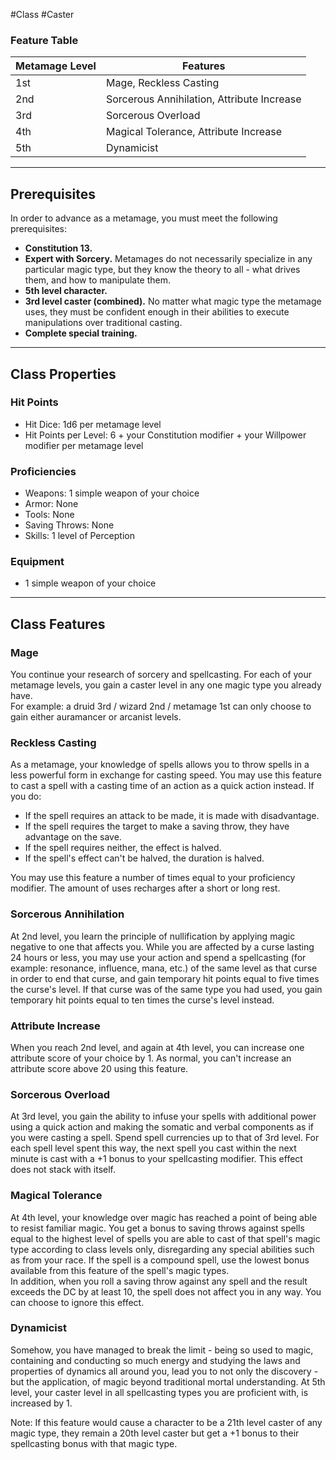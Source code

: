 #Class #Caster
### Feature Table
 
| **Metamage Level** | **Features**                               |
| ------------------ | ------------------------------------------ |
| 1st                | Mage, Reckless Casting                     |
| 2nd                | Sorcerous Annihilation, Attribute Increase |
| 3rd                | Sorcerous Overload                         |
| 4th                | Magical Tolerance, Attribute Increase      |
| 5th                | Dynamicist                                 |
   
- - -
## Prerequisites
 
In order to advance as a metamage, you must meet the following prerequisites:

- **Constitution 13.**
- **Expert with Sorcery.** Metamages do not necessarily specialize in any particular magic type, but they know the theory to all - what drives them, and how to manipulate them.
- **5th level character.**
- **3rd level caster (combined).** No matter what magic type the metamage uses, they must be confident enough in their abilities to execute manipulations over traditional casting.
- **Complete special training.**
- - -
## Class Properties

### Hit Points
 
- Hit Dice: 1d6 per metamage level
- Hit Points per Level: 6 + your Constitution modifier + your Willpower modifier per metamage level  
### Proficiencies
 
- Weapons: 1 simple weapon of your choice
- Armor: None
- Tools: None
- Saving Throws: None
- Skills: 1 level of Perception  
### Equipment
 
- 1 simple weapon of your choice
 - - -
## Class Features
 
### Mage
 
You continue your research of sorcery and spellcasting. For each of your metamage levels, you gain a caster level in any one magic type you already have.  
For example: a druid 3rd / wizard 2nd / metamage 1st can only choose to gain either auramancer or arcanist levels.
 
### Reckless Casting
 
As a metamage, your knowledge of spells allows you to throw spells in a less powerful form in exchange for casting speed. You may use this feature to cast a spell with a casting time of an action as a quick action instead. If you do:

- If the spell requires an attack to be made, it is made with disadvantage.
- If the spell requires the target to make a saving throw, they have advantage on the save.
- If the spell requires neither, the effect is halved.
- If the spell's effect can't be halved, the duration is halved.

You may use this feature a number of times equal to your proficiency modifier. The amount of uses recharges after a short or long rest.
 
### Sorcerous Annihilation
 
At 2nd level, you learn the principle of nullification by applying magic negative to one that affects you. While you are affected by a curse lasting 24 hours or less, you may use your action and spend a spellcasting (for example: resonance, influence, mana, etc.) of the same level as that curse in order to end that curse, and gain temporary hit points equal to five times the curse's level. If that curse was of the same type you had used, you gain temporary hit points equal to ten times the curse's level instead.
 
### Attribute Increase
 
When you reach 2nd level, and again at 4th level, you can increase one attribute score of your choice by 1. As normal, you can't increase an attribute score above 20 using this feature.
 
### Sorcerous Overload
 
At 3rd level, you gain the ability to infuse your spells with additional power using a quick action and making the somatic and verbal components as if you were casting a spell. Spend spell currencies up to that of 3rd level. For each spell level spent this way, the next spell you cast within the next minute is cast with a +1 bonus to your spellcasting modifier. This effect does not stack with itself.
 
### Magical Tolerance
 
At 4th level, your knowledge over magic has reached a point of being able to resist familiar magic. You get a bonus to saving throws against spells equal to the highest level of spells you are able to cast of that spell's magic type according to class levels only, disregarding any special abilities such as from your race. If the spell is a compound spell, use the lowest bonus available from this feature of the spell's magic types.  
In addition, when you roll a saving throw against any spell and the result exceeds the DC by at least 10, the spell does not affect you in any way. You can choose to ignore this effect.
 
### Dynamicist
 
Somehow, you have managed to break the limit - being so used to magic, containing and conducting so much energy and studying the laws and properties of dynamics all around you, lead you to not only the discovery - but the application, of magic beyond traditional mortal understanding. At 5th level, your caster level in all spellcasting types you are proficient with, is increased by 1.
 
Note: If this feature would cause a character to be a 21th level caster of any magic type, they remain a 20th level caster but get a +1 bonus to their spellcasting bonus with that magic type.